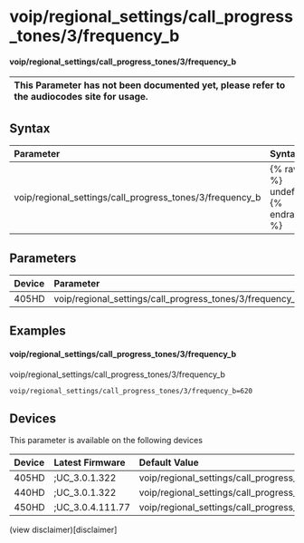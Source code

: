 ﻿---
description: voip/regional_settings/call_progress_tones/3/frequency_b
search:
    keywords: ['voip','regional_settings','call_progress_tones','3','frequency_b']
---

# voip/regional_settings/call_progress_tones/3/frequency_b

#### voip/regional_settings/call_progress_tones/3/frequency_b


| This Parameter has not been documented yet, please refer to the audiocodes site for usage.  |
| :--- |

## Syntax
| Parameter | Syntax |
| :--- | :--- |
|voip/regional_settings/call_progress_tones/3/frequency_b | {% raw %} undefined {% endraw %} |

## Parameters
|Device|Parameter|value|Description|
|:---|:---|:---|:---|
| 405HD | voip/regional_settings/call_progress_tones/3/frequency_b |  |  |

## Examples
#### voip/regional_settings/call_progress_tones/3/frequency_b

voip/regional_settings/call_progress_tones/3/frequency_b

```
voip/regional_settings/call_progress_tones/3/frequency_b=620
```

## Devices
This parameter is available on the following devices

| Device | Latest Firmware | Default Value |
|:---|:---|:---|
| 405HD | ;UC_3.0.1.322 | voip/regional_settings/call_progress_tones/3/frequency_b=620 
| 440HD | ;UC_3.0.1.322 | voip/regional_settings/call_progress_tones/3/frequency_b=620 
| 450HD | ;UC_3.0.4.111.77 | voip/regional_settings/call_progress_tones/3/frequency_b=620 

(view disclaimer)[disclaimer]
